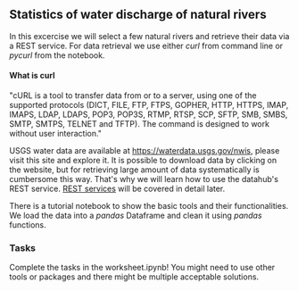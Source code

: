 ## Statistics of water discharge of natural rivers

In this excercise we will select a few natural rivers and retrieve their data via a REST service. For data retrieval we use either *curl* from command line or *pycurl* from the notebook.

#### What is curl
"cURL is a tool to transfer data from or to a server, using one of the supported protocols (DICT, FILE, FTP, FTPS, GOPHER, HTTP, HTTPS, IMAP, IMAPS, LDAP, LDAPS, POP3, POP3S, RTMP, RTSP, SCP, SFTP, SMB, SMBS, SMTP, SMTPS, TELNET and TFTP). The command is designed to work without user interaction."

USGS water data are available at https://waterdata.usgs.gov/nwis, please visit this site and explore it. It is possible to download data by clicking on the website, but for retrieving large amount of data systematically is cumbersome this way. 
That's why we will learn how to use the datahub's REST service. [REST services](../REST-services) will be covered in detail later.

There is a tutorial notebook to show the basic tools and their functionalities. We load the data into a *pandas* Dataframe and clean it using *pandas* functions.

### Tasks
Complete the tasks in the worksheet.ipynb! You might need to use other tools or packages and there might be multiple acceptable solutions.

